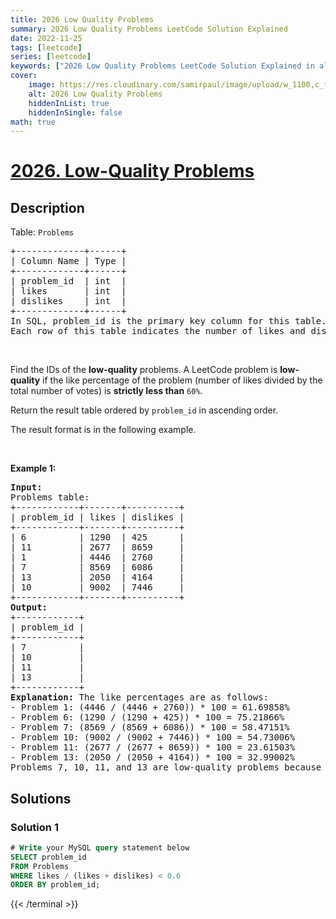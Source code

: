 ```yaml
---
title: 2026 Low Quality Problems
summary: 2026 Low Quality Problems LeetCode Solution Explained
date: 2022-11-25
tags: [leetcode]
series: [leetcode]
keywords: ["2026 Low Quality Problems LeetCode Solution Explained in all languages", "2026 Low Quality Problems", "LeetCode", "leetcode solution in Python3 C++ Java Go PHP Ruby Swift TypeScript Rust C# JavaScript C", "GeeksforGeeks", "InterviewBit", "Coding Ninjas", "HackerRank", "HackerEarth", "CodeChef", "TopCoder", "AlgoExpert", "freeCodeCamp", "Codeforces", "GitHub", "AtCoder", "Samir Paul"]
cover:
    image: https://res.cloudinary.com/samirpaul/image/upload/w_1100,c_fit,co_rgb:FFFFFF,l_text:Arial_75_bold:2026 Low Quality Problems - Solution Explained/problem-solving.webp
    alt: 2026 Low Quality Problems
    hiddenInList: true
    hiddenInSingle: false
math: true
---
```



# [2026. Low-Quality Problems](https://leetcode.com/problems/low-quality-problems)


## Description

<p>Table: <code>Problems</code></p>

<pre>
+-------------+------+
| Column Name | Type |
+-------------+------+
| problem_id  | int  |
| likes       | int  |
| dislikes    | int  |
+-------------+------+
In SQL, problem_id is the primary key column for this table.
Each row of this table indicates the number of likes and dislikes for a LeetCode problem.
</pre>

<p>&nbsp;</p>

<p>Find the IDs of the <strong>low-quality</strong> problems. A LeetCode problem is <strong>low-quality</strong> if the like percentage of the problem (number of likes divided by the total number of votes) is <strong>strictly less than</strong> <code>60%</code>.</p>

<p>Return the result table ordered by <code>problem_id</code> in ascending order.</p>

<p>The result format is in the following example.</p>

<p>&nbsp;</p>
<p><strong class="example">Example 1:</strong></p>

<pre>
<strong>Input:</strong> 
Problems table:
+------------+-------+----------+
| problem_id | likes | dislikes |
+------------+-------+----------+
| 6          | 1290  | 425      |
| 11         | 2677  | 8659     |
| 1          | 4446  | 2760     |
| 7          | 8569  | 6086     |
| 13         | 2050  | 4164     |
| 10         | 9002  | 7446     |
+------------+-------+----------+
<strong>Output:</strong> 
+------------+
| problem_id |
+------------+
| 7          |
| 10         |
| 11         |
| 13         |
+------------+
<strong>Explanation:</strong> The like percentages are as follows:
- Problem 1: (4446 / (4446 + 2760)) * 100 = 61.69858%
- Problem 6: (1290 / (1290 + 425)) * 100 = 75.21866%
- Problem 7: (8569 / (8569 + 6086)) * 100 = 58.47151%
- Problem 10: (9002 / (9002 + 7446)) * 100 = 54.73006%
- Problem 11: (2677 / (2677 + 8659)) * 100 = 23.61503%
- Problem 13: (2050 / (2050 + 4164)) * 100 = 32.99002%
Problems 7, 10, 11, and 13 are low-quality problems because their like percentages are less than 60%.</pre>

## Solutions

### Solution 1

<!-- tabs:start -->

```sql
# Write your MySQL query statement below
SELECT problem_id
FROM Problems
WHERE likes / (likes + dislikes) < 0.6
ORDER BY problem_id;
```
{{< /terminal >}}

<!-- tabs:end -->

<!-- end -->
